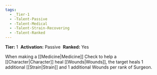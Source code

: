 ```yaml
---
tags:
  - _Tier-1
  - -Talent-Passive
  - -Talent-Medical
  - -Talent-Strain-Recovering
  - -Talent-Ranked
---
```

**Tier:** 1 
**Activation:** Passive 
**Ranked:** Yes 

When making a [[Medicine|Medicine]] Check to help a [[Character|Character]] heal [[Wounds|Wounds]], the target heals 1 additional [[Strain|Strain]] and 1 additional Wounds per rank of Surgeon.